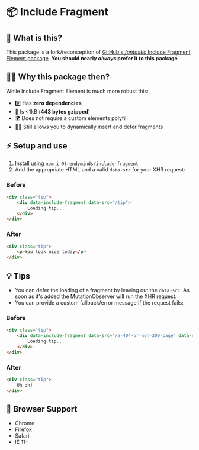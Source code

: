 # 📦 Include Fragment

## 🤔 What is this?

This package is a fork/reconception of [GitHub's _fantastic_ Include Fragment Element package](https://github.com/github/include-fragment-element). **You should nearly _always_ prefer it to this package**.

## 🤷‍♂️ Why this package then?

While Include Fragment Element is much more robust this:

- 0️⃣  Has **zero dependencies**
- 🚀  Is <1kB (**443 bytes gzipped**)
- 🌍  Does not require a custom elements polyfill
- 🧙‍♂️  Still allows you to dynamically insert and defer fragments

## ⚡️ Setup and use
1. Install using `npm i @trendyminds/include-fragment`
2. Add the appropriate HTML and a valid `data-src` for your XHR request:

### Before
```html
<div class="tip">
	<div data-include-fragment data-src="/tip">
		Loading tip...
	</div>
</div>
```

### After
```html
<div class="tip">
	<p>You look nice today</p>
</div>
```

## 💡 Tips

- You can defer the loading of a fragment by leaving out the `data-src`. As soon as it's added the MutationObserver will run the XHR request.
- You can provide a custom fallback/error message if the request fails:

### Before
```html
<div class="tip">
	<div data-include-fragment data-src="/a-404-or-non-200-page" data-error="Uh oh!">
		Loading tip...
	</div>
</div>
```

### After
```html
<div class="tip">
	Uh oh!
</div>
```

## 🤝 Browser Support
- Chrome
- Firefox
- Safari
- IE 11+
